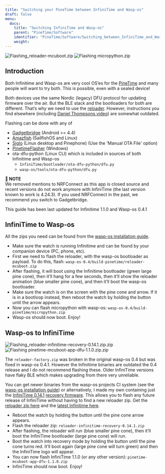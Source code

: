 ```yaml
---
title: "Switching your PineTime between InfiniTime and Wasp-os"
draft: false
menu:
  docs:
    title: "Switching InfiniTime and Wasp-os"
    parent: "PineTime/Software"
    identifier: "PineTime/Software/Switching_between_InfiniTime_and_Wasp-os"
    weight: 
---
```


![Flashing_`reloader-mcuboot.zip`](/documentation/images/Flash-reloader-mcuboot.jpg)
![Flashing `micropython.zip`](/documentation/images/Flash-micropython.jpg)

## Introduction

Both Infinitime and Wasp-os are very cool OS’es for the [PineTime](/documentation/PineTime) and many people will want to try both. This is possible, even with a sealed device!

Both devices use the same Nordic (legacy) DFU protocol for updating firmware over the air. But the BLE stack and the bootloaders for both are different. That’s why we need to use the [reloader](https://github.com/daniel-thompson/wasp-reloader). However, instructions you find elsewhere (including [Daniel Thompsons video](https://www.youtube.com/watch?v=lPasAt1LJmo)) are somewhat outdated.

Flashing can be done with any of

* [Gadgetbridge](https://www.gadgetbridge.org) (Android >= 4.4)
* [Amazfish](https://github.com/piggz/harbour-amazfish) (SailfishOS and Linux)
* [Siglo](https://github.com/alexr4535/siglo) (Linux desktop and Pinephone) (Use the 'Manual OTA File' option)
* [PinetimeFlasher](https://github.com/ZephyrLabs/PinetimeFlasher) (Windows)
* ota-dfu-python (Linux CLI) which is included in sources of both Infinitime and Wasp-os
  * `InfiniTime/bootloader/ota-dfu-python/dfu.py`
  * `wasp-os/tools/ota-dfu-python/dfu.py`

**📌 NOTE**\
We removed mentions to NRFConnect as this app is closed source and recent versions do not work anymore with InfiniTime (the last version known to work is 4.24.3). If you used NRFConnect in the past, we recommend you switch to Gadgetbridge.

This guide has been last updated for Infinitime 1.1.0 and Wasp-os 0.4.1

## InfiniTime to Wasp-os

All the zips you need can be found from the [wasp-os installation guide](https://wasp-os.readthedocs.io/en/latest/install.html#binary-downloads).

* Make sure the watch is running Infinitime and can be found by your companion device (PC, phone, etc).
* First we need to flash the reloader, with the wasp-os bootloader as payload. To do this, flash: `wasp-os-0.4/build-pinetime/reloader-mcuboot.zip`
* After flashing, it will boot using the Infinitime bootloader (green large pine cone), then it’ll hang for a few seconds, then it’ll show the reloader animation (blue smaller pine cone), and then it’ll boot the wasp-os bootloader.
* Make sure the watch is on the screen with the pine cone and arrow. If it is in a bootloop instead, then reboot the watch by holding the button until the arrow appears.
* Now you can flash micropython with wasp-os: `wasp-os-0.4/build-pinetime/micropython.zip`
* Wasp-os should now boot. Enjoy!

## Wasp-os to InfiniTime

![Flashing_`reloader-infinitime-recovery-0.14.1.zip.zip`](/documentation/images/Flash-reloader-infinitime-recovery.jpg)
![Flashing `pinetime-mcuboot-app-dfu-1.1.0.zip.zip`](/documentation/images/Flash-infinitime.jpg)

The `reloader-factory.zip` was broken in the original wasp-os 0.4 but was fixed in wasp-os 0.4.1. However the Infinitime binaries are outdated the 0.4 release and I do not recommend flashing these. Older InfiniTime versions have flaky BLE which makes upgrading from there very unreliable.

You can get newer binaries from the wasp-os projects CI system (see the [wasp-os installation guide](https://wasp-os.readthedocs.io/en/latest/install.html#binary-downloads)) or alternatively, I made my own containing just the [InfiniTime 0.14.1](https://github.com/JF002/InfiniTime/releases/tag/0.14.1) [recovery firmware](https://github.com/JF002/pinetime-mcuboot-bootloader/blob/develop/README.md#recovery-firmware). This allows you to flash any future release of InfiniTime without having to find a new reloader zip. Get the [reloader zip here](https://github.com/Peetz0r/wasp-reloader/releases/tag/infinitime-0.14.1-recovery) and the [latest Infinitime here](https://github.com/JF002/InfiniTime/releases).

* Reboot the watch by holding the button until the pine cone arrow appears.
* Flash the reloader zip: `reloader-infinitime-recovery-0.14.1.zip`
* After flashing, the reloader will run (blue smaller pine cone), then it’ll boot the InfiniTime bootloader (large pine cone) will run.
* Boot the watch into recovery mode by holding the button until the pine cone turns red. It’ll boot again (large pine cone will turn green) and then the InfiniTime logo will appear.
* You can now flash InfiniTime 1.1.0 (or any other version): `pinetime-mcuboot-app-dfu-1.1.0.zip`
* InfiniTime should now boot. Enjoy!
